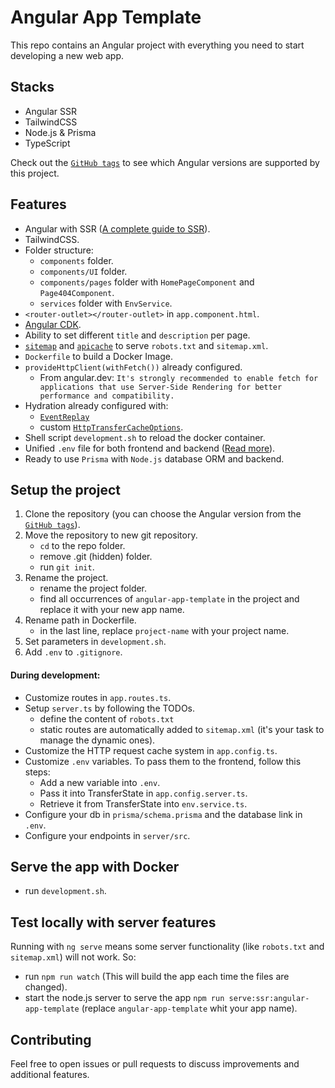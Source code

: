 # Angular App Template

This repo contains an Angular project with everything you need to start developing a new web app.

## Stacks

- Angular SSR
- TailwindCSS
- Node.js & Prisma
- TypeScript

Check out the [`GitHub tags`](https://github.com/EscanorTargaryen/angular-app-template/tags) to see which Angular versions are supported by this project.

## Features

- Angular with SSR ([A complete guide to SSR](https://www.angulararchitects.io/blog/complete-guide-for-server-side-rendering-ssr-in-angular/)).
- TailwindCSS.
- Folder structure:
  - `components` folder.
  - `components/UI` folder.
  - `components/pages` folder with `HomePageComponent` and `Page404Component`.
  - `services` folder with `EnvService`.
- `<router-outlet></router-outlet>` in `app.component.html`.
- [Angular CDK](https://material.angular.io/cdk/categories).
- Ability to set different `title` and `description` per page.
- [`sitemap`](https://www.npmjs.com/package/sitemap) and [`apicache`](https://www.npmjs.com/package/apicache) to serve `robots.txt` and `sitemap.xml`.
- `Dockerfile` to build a Docker Image.
- `provideHttpClient(withFetch())` already configured.
  - From angular.dev: `It's strongly recommended to enable fetch for applications that use Server-Side Rendering for better performance and compatibility.`
- Hydration already configured with:
  - [`EventReplay`](https://angular.dev/api/platform-browser/withEventReplay)
  - custom [`HttpTransferCacheOptions`](https://angular.dev/api/platform-browser/withHttpTransferCacheOptions).
- Shell script `development.sh` to reload the docker container.
- Unified `.env` file for both frontend and backend ([Read more](https://medium.com/@iyieldinov/angular-17-ssr-leveraging-transferstate-for-server-side-environment-variables-or-other-external-2fcb6adbdd06)).
- Ready to use `Prisma` with `Node.js` database ORM and backend.

## Setup the project

1. Clone the repository (you can choose the Angular version from the [`GitHub tags`](https://github.com/EscanorTargaryen/angular-app-template/tags)).
2. Move the repository to new git repository.
    - `cd` to the repo folder. 
    - remove .git (hidden) folder. 
    - run `git init`.
3. Rename the project.
    - rename the project folder.
    - find all occurrences of `angular-app-template` in the project and replace it with your new app name.
4. Rename path in Dockerfile.
    - in the last line, replace `project-name` with your project name.
5. Set parameters in `development.sh`.
6. Add `.env` to `.gitignore`.

#### During development:
- Customize routes in `app.routes.ts`. 
- Setup `server.ts` by following the TODOs.
  - define the content of `robots.txt`
  - static routes are automatically added to `sitemap.xml` (it's your task to manage the dynamic ones).
- Customize the HTTP request cache system in `app.config.ts`.
- Customize `.env` variables. To pass them to the frontend, follow this steps:
  - Add a new variable into `.env`.
  - Pass it into TransferState in `app.config.server.ts`.
  - Retrieve it from TransferState into `env.service.ts`.
- Configure your db in `prisma/schema.prisma` and the database link in `.env`.
- Configure your endpoints in `server/src`.

## Serve the app with Docker

- run `development.sh`.

## Test locally with server features

Running with `ng serve` means some server functionality (like `robots.txt` and `sitemap.xml`) will not work. So:
- run `npm run watch` (This will build the app each time the files are changed).
- start the node.js server to serve the app `npm run serve:ssr:angular-app-template` (replace `angular-app-template` whit your app name).

## Contributing

Feel free to open issues or pull requests to discuss improvements and additional features.
